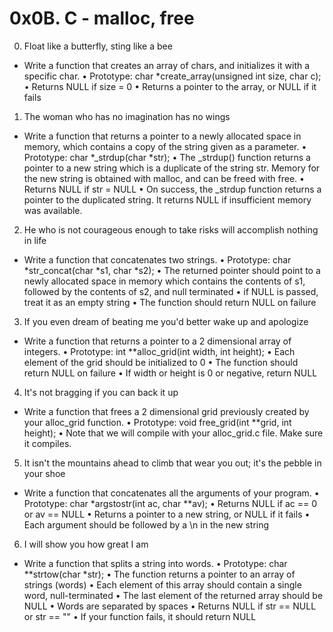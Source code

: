 # 0x0B. C - malloc, free
0. Float like a butterfly, sting like a bee
- Write a function that creates an array of chars, and initializes it with a specific char.
• Prototype: char *create_array(unsigned int size, char c);
• Returns NULL if size = 0
• Returns a pointer to the array, or NULL if it fails

1. The woman who has no imagination has no wings
- Write a function that returns a pointer to a newly allocated space in memory, which contains a copy of the string given as a parameter.
• Prototype: char *_strdup(char *str);
• The _strdup() function returns a pointer to a new string which is a duplicate of the string str. Memory for the new string is obtained with malloc, and can be freed with free.
• Returns NULL if str = NULL
• On success, the _strdup function returns a pointer to the duplicated string. It returns NULL if insufficient memory was available.

2. He who is not courageous enough to take risks will accomplish nothing in life
- Write a function that concatenates two strings. 
• Prototype: char *str_concat(char *s1, char *s2);
• The returned pointer should point to a newly allocated space in memory which contains the contents of s1, followed by the contents of s2, and null terminated
• if NULL is passed, treat it as an empty string • The function should return NULL on failure

3. If you even dream of beating me you'd better wake up and apologize
- Write a function that returns a pointer to a 2 dimensional array of integers.
• Prototype: int **alloc_grid(int width, int height);
• Each element of the grid should be initialized to 0
• The function should return NULL on failure • If width or height is 0 or negative, return NULL

4. It's not bragging if you can back it up
- Write a function that frees a 2 dimensional grid previously created by your alloc_grid function.
• Prototype: void free_grid(int **grid, int height);
• Note that we will compile with your alloc_grid.c file. Make sure it compiles.

5. It isn't the mountains ahead to climb that wear you out; it's the pebble in your shoe
- Write a function that concatenates all the arguments of your program.
• Prototype: char *argstostr(int ac, char **av);
• Returns NULL if ac == 0 or av == NULL
• Returns a pointer to a new string, or NULL if it fails
• Each argument should be followed by a \n in the new string

6. I will show you how great I am
- Write a function that splits a string into words.
• Prototype: char **strtow(char *str);
• The function returns a pointer to an array of strings (words)
• Each element of this array should contain a single word, null-terminated
• The last element of the returned array should be NULL
• Words are separated by spaces
• Returns NULL if str == NULL or str == ""
• If your function fails, it should return NULL
